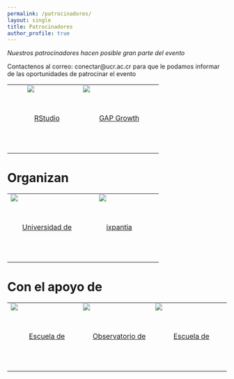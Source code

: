 ```yaml
---
permalink: /patrocinadores/
layout: single
title: Patrocinadores
author_profile: true
---
```


*Nuestros patrocinadores hacen posible gran parte del evento*

<p>Contactenos al correo: conectar@ucr.ac.cr para que le podamos informar de las oportunidades de patrocinar el evento</p>

<table>
  <tr> <td>     <a href="https://www.rstudio.com" style="display: block;width: 150px;height: 150px;text-align: center;vertical-align: middle;line-height: 150px" itemprop="url" target="_blank">
      <img src="https://www.conectar2019.org/img/rstudio_logo.png" alt="RStudio" style="max-width: 100%;position: relative;top: -1px;" itemprop="image">
    </a> </td> <td> <a href="https://www.growthaccelerationpartners.com" style="display: block;width: 150px;height: 150px;text-align: center;vertical-align: middle;line-height: 150px"  itemprop="url" target="_blank">
      <img src="https://www.conectar2019.org/img/GAP.png" alt="GAP Growth Acceleration Partners" style="max-width: 100%;position: relative;top: -1px;" itemprop="image"> </a> </td> <td>  </td> </tr>
</table>
  
# Organizan   

<table>
  <tr> <td>     <a href="https://www.ucr.ac.cr" style="display: block;width: 150px;height: 150px;text-align: center;vertical-align: middle;line-height: 150px" itemprop="url" target="_blank">
      <img src="https://www.conectar2019.org/img/ucr.jpeg" alt="Universidad de Costa Rica" style="max-width: 100%;position: relative;top: -1px;" itemprop="image">
    </a> </td> <td> <a href="https://www.ixpantia.com" style="display: block;width: 150px;height: 150px;text-align: center;vertical-align: middle;line-height: 150px"  itemprop="url" target="_blank">
      <img src="https://www.conectar2019.org/img/ixpantia.png" alt="ixpantia" style="max-width: 100%;position: relative;top: -1px;" itemprop="image"> </a> </td> <td>  </td> </tr>
</table>

# Con el apoyo de 

<table>
  <tr> <td> <a href="http://estadistica.ucr.ac.cr/index.php/es/" style="display: block;width: 150px;height: 150px;text-align: center;vertical-align: middle;line-height: 150px" itemprop="url" target="_blank">
      <img src="https://www.conectar2019.org/img/EES-escuela-estadistica-horizontal.png" alt="Escuela de Estadística" style="max-width: 100%;position: relative;top: -1px;"  itemprop="image"> </a> </td> 
       <td> <a href="http://www.odd.ucr.ac.cr" style="display: block;width: 150px;height: 150px;text-align: center;vertical-align: middle;line-height: 150px" itemprop="url" target="_blank">
      <img src="https://www.conectar2019.org/img/logo_odd.png" alt="Observatorio de Desarrollo" style="max-width: 100%;position: relative;top: -1px;"  itemprop="image"> </a> </td> 
       <td> <a href="http://www.eap.ucr.ac.cr/" style="display: block;width: 150px;height: 150px;text-align: center;vertical-align: middle;line-height: 150px" itemprop="url" target="_blank">
      <img src="/ConectaR2021/assets/images/APublica.jpeg" alt="Escuela de Administración Pública" style="max-width: 100%;position: relative;top: -1px;"  itemprop="image"> </a>  </td> 
       <td> <a href="https://cicap.ucr.ac.cr/web/" style="display: block;width: 150px;height: 150px;text-align: center;vertical-align: middle;line-height: 150px" itemprop="url" target="_blank">
      <img src="/ConectaR2021/assets/images/CICAP.png" alt="CICAP" style="max-width: 100%;position: relative;top: -1px;"  itemprop="image"> </a>  </td>
  </tr>
</table>

  
